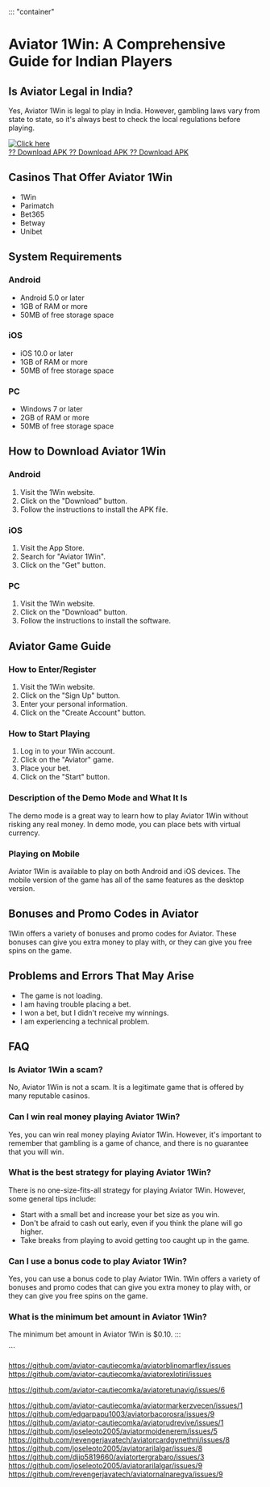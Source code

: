 ::: \"container\"
# Aviator 1Win: A Comprehensive Guide for Indian Players

## Is Aviator Legal in India?

Yes, Aviator 1Win is legal to play in India. However, gambling laws vary
from state to state, so it\'s always best to check the local regulations
before playing.

[![Click
here](https://readscoops.com/wp-content/uploads/2023/03/Readscoop-aviator-1-1.jpg)](https://traff.sbs/deff)\
[?? Download APK ?? Download APK ?? Download
APK](https://traff.sbs/deff)

## Casinos That Offer Aviator 1Win

-   1Win
-   Parimatch
-   Bet365
-   Betway
-   Unibet

## System Requirements

### Android

-   Android 5.0 or later
-   1GB of RAM or more
-   50MB of free storage space

### iOS

-   iOS 10.0 or later
-   1GB of RAM or more
-   50MB of free storage space

### PC

-   Windows 7 or later
-   2GB of RAM or more
-   50MB of free storage space

## How to Download Aviator 1Win

### Android

1.  Visit the 1Win website.
2.  Click on the "Download" button.
3.  Follow the instructions to install the APK file.

### iOS

1.  Visit the App Store.
2.  Search for "Aviator 1Win".
3.  Click on the "Get" button.

### PC

1.  Visit the 1Win website.
2.  Click on the "Download" button.
3.  Follow the instructions to install the software.

## Aviator Game Guide

### How to Enter/Register

1.  Visit the 1Win website.
2.  Click on the "Sign Up" button.
3.  Enter your personal information.
4.  Click on the "Create Account" button.

### How to Start Playing

1.  Log in to your 1Win account.
2.  Click on the "Aviator" game.
3.  Place your bet.
4.  Click on the "Start" button.

### Description of the Demo Mode and What It Is

The demo mode is a great way to learn how to play Aviator 1Win without
risking any real money. In demo mode, you can place bets with virtual
currency.

### Playing on Mobile

Aviator 1Win is available to play on both Android and iOS devices. The
mobile version of the game has all of the same features as the desktop
version.

## Bonuses and Promo Codes in Aviator

1Win offers a variety of bonuses and promo codes for Aviator. These
bonuses can give you extra money to play with, or they can give you free
spins on the game.

## Problems and Errors That May Arise

-   The game is not loading.
-   I am having trouble placing a bet.
-   I won a bet, but I didn\'t receive my winnings.
-   I am experiencing a technical problem.

## FAQ

### Is Aviator 1Win a scam?

No, Aviator 1Win is not a scam. It is a legitimate game that is offered
by many reputable casinos.

### Can I win real money playing Aviator 1Win?

Yes, you can win real money playing Aviator 1Win. However, it\'s
important to remember that gambling is a game of chance, and there is no
guarantee that you will win.

### What is the best strategy for playing Aviator 1Win?

There is no one-size-fits-all strategy for playing Aviator 1Win.
However, some general tips include:

-   Start with a small bet and increase your bet size as you win.
-   Don\'t be afraid to cash out early, even if you think the plane will
    go higher.
-   Take breaks from playing to avoid getting too caught up in the game.

### Can I use a bonus code to play Aviator 1Win?

Yes, you can use a bonus code to play Aviator 1Win. 1Win offers a
variety of bonuses and promo codes that can give you extra money to play
with, or they can give you free spins on the game.

### What is the minimum bet amount in Aviator 1Win?

The minimum bet amount in Aviator 1Win is \$0.10.
:::

\`\`\`

https://github.com/aviator-cautiecomka/aviatorblinomarflex/issues
https://github.com/aviator-cautiecomka/aviatorexlotiri/issues


https://github.com/aviator-cautiecomka/aviatoretunavig/issues/6

https://github.com/aviator-cautiecomka/aviatormarkerzvecen/issues/1
https://github.com/edgarpapu1003/aviatorbacorosra/issues/9
https://github.com/aviator-cautiecomka/aviatorudrevive/issues/1
https://github.com/joseleoto2005/aviatormoidenerem/issues/5
https://github.com/revengerjavatech/aviatorcardgynethni/issues/8
https://github.com/joseleoto2005/aviatorarilalgar/issues/8
https://github.com/djip5819660/aviatortergrabaro/issues/3
https://github.com/joseleoto2005/aviatorarilalgar/issues/9
https://github.com/revengerjavatech/aviatornalnaregva/issues/9
